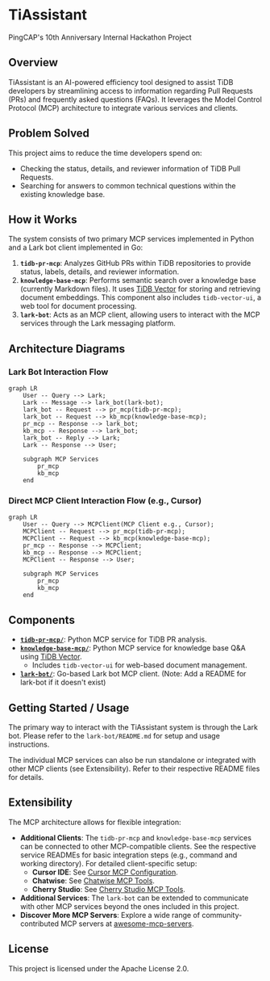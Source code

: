 # TiAssistant

PingCAP's 10th Anniversary Internal Hackathon Project

## Overview

TiAssistant is an AI-powered efficiency tool designed to assist TiDB developers by streamlining access to information regarding Pull Requests (PRs) and frequently asked questions (FAQs). It leverages the Model Control Protocol (MCP) architecture to integrate various services and clients.

## Problem Solved

This project aims to reduce the time developers spend on:
- Checking the status, details, and reviewer information of TiDB Pull Requests.
- Searching for answers to common technical questions within the existing knowledge base.

## How it Works

The system consists of two primary MCP services implemented in Python and a Lark bot client implemented in Go:

1.  **`tidb-pr-mcp`**: Analyzes GitHub PRs within TiDB repositories to provide status, labels, details, and reviewer information.
2.  **`knowledge-base-mcp`**: Performs semantic search over a knowledge base (currently Markdown files). It uses [TiDB Vector](https://docs.pingcap.com/tidbcloud/vector-search-overview) for storing and retrieving document embeddings. This component also includes `tidb-vector-ui`, a web tool for document processing.
3.  **`lark-bot`**: Acts as an MCP client, allowing users to interact with the MCP services through the Lark messaging platform.

## Architecture Diagrams

### Lark Bot Interaction Flow

```mermaid
graph LR
    User -- Query --> Lark;
    Lark -- Message --> lark_bot(lark-bot);
    lark_bot -- Request --> pr_mcp(tidb-pr-mcp);
    lark_bot -- Request --> kb_mcp(knowledge-base-mcp);
    pr_mcp -- Response --> lark_bot;
    kb_mcp -- Response --> lark_bot;
    lark_bot -- Reply --> Lark;
    Lark -- Response --> User;

    subgraph MCP Services
        pr_mcp
        kb_mcp
    end
```

### Direct MCP Client Interaction Flow (e.g., Cursor)

```mermaid
graph LR
    User -- Query --> MCPClient(MCP Client e.g., Cursor);
    MCPClient -- Request --> pr_mcp(tidb-pr-mcp);
    MCPClient -- Request --> kb_mcp(knowledge-base-mcp);
    pr_mcp -- Response --> MCPClient;
    kb_mcp -- Response --> MCPClient;
    MCPClient -- Response --> User;

    subgraph MCP Services
        pr_mcp
        kb_mcp
    end
```

## Components

-   **[`tidb-pr-mcp/`](./tidb-pr-mcp/README.md)**: Python MCP service for TiDB PR analysis.
-   **[`knowledge-base-mcp/`](./knowledge-base-mcp/README.md)**: Python MCP service for knowledge base Q&A using [TiDB Vector](https://docs.pingcap.com/tidbcloud/vector-search-overview).
    -   Includes `tidb-vector-ui` for web-based document management.
-   **[`lark-bot/`](./lark-bot/README.md)**: Go-based Lark bot MCP client. (Note: Add a README for lark-bot if it doesn't exist)

## Getting Started / Usage

The primary way to interact with the TiAssistant system is through the Lark bot. Please refer to the `lark-bot/README.md` for setup and usage instructions.

The individual MCP services can also be run standalone or integrated with other MCP clients (see Extensibility). Refer to their respective README files for details.

## Extensibility

The MCP architecture allows for flexible integration:

-   **Additional Clients**: The `tidb-pr-mcp` and `knowledge-base-mcp` services can be connected to other MCP-compatible clients. See the respective service READMEs for basic integration steps (e.g., command and working directory). For detailed client-specific setup:
    -   **Cursor IDE**: See [Cursor MCP Configuration](https://docs.cursor.com/context/model-context-protocol#configuring-mcp-servers).
    -   **Chatwise**: See [Chatwise MCP Tools](https://docs.chatwise.app/tools.html#tools-mcp).
    -   **Cherry Studio**: See [Cherry Studio MCP Tools](https://docs.cherry-ai.com/advanced-basic/mcp).
-   **Additional Services**: The `lark-bot` can be extended to communicate with other MCP services beyond the ones included in this project.
-   **Discover More MCP Servers**: Explore a wide range of community-contributed MCP servers at [awesome-mcp-servers](https://github.com/punkpeye/awesome-mcp-servers).

## License

This project is licensed under the Apache License 2.0.
